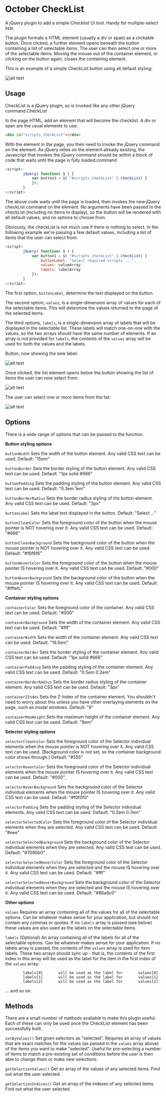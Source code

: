 # October CheckList

A jQuery plugin to add a simple Checklist UI tool. Handy for multiple-select lists.

The plugin formats a HTML element (usually a div or span) as a clickable button. Once
clicked, a further element opens beneath the button containing a list of selectable
items. The user can then select one or more of the selectable items. Moving the mouse
out of the container element, or clicking on the button again, closes the containing
element.

This is an example of a simple CheckList button using all default styling:

![alt text](https://github.com/delahoc/checkList/blob/master/images/CheckList_4_button_defaut.jpg "Example CheckList")

## Usage

CheckList is a jQuery plugin, so is invoked like any other jQuery command.CheckList

In the page HTML, add an element that will become the checklist. A div or span are
the usual elements to use:

```html
<div id="scripts_checkList"></div>
```

With the element in the page, you then need to invoke the jQuery command on the element.
As jQuery relies on the element already existing, the Javascript that invokes the jQuery
command should be within a block of code that waits until the page is fully loaded.command

```javascript
<script>
		jQuery( function( $ ) {
			var button1 = $( "#scripts_checkList" ).checkList( {
			});
		}
</script>
```
The above code waits until the page is loaded, then invokes the new jQuery checkList command
on the element. No arguments have been passed to the checkList (including no items to display), 
so the button will be rendered with all default values, and no options to choose from. 

Obviously, the checkList is not much use if there is nothing to select. In the following example
we're passing a few default values, including a list of items that the user can select from:

```javascript
<script>
		jQuery( function( $ ) {
			var button1 = $( "#scripts_checkList" ).checkList( {
				buttonLabel: "Select required scripts ...",
				values: valueArray,
				labels: labelArray
			});
		}
</script>
```

The first option, `buttonLabel`, determine the text displayed on the button.

The second option, `values`, is a single-dimension array of values for each of the selectable
items. This will determine the values returned to the page of the selected items.

The third options, `labels`, is a single-dimension array of labels that will be displayed in
the selectable list. These labels will match one-on-one with the values, so the two arrays should
have the same number of elements. If an array is not provided for `labels`, the contents of the
`values` array will be used for both the values and the labels.


Button, now showing the new label:

![alt text](https://github.com/delahoc/checkList/blob/master/images/CheckList_1_button.jpg "Example CheckList Button")


Once clicked, the list element opens below the button showing the list of items the user can now select from:

![alt text](https://github.com/delahoc/checkList/blob/master/images/CheckList_2_open.jpg "Example CheckList")


The user can select one or more items from the list:

![alt text](https://github.com/delahoc/checkList/blob/master/images/CheckList_3_selections.jpg "Example CheckList")


## Options

There is a wide range of options that can be passed to the function.

**Button styling options**

`buttonWidth`
Sets the width of the button element. Any valid CSS text can be used.
Default:  "15em"

`buttonBorder`
Sets the border styling of the button element. Any valid CSS text can be used.
Default: "1px solid #666"

`buttonPadding`
Sets the padding styling of the button element. Any valid CSS text can be used.
Default: "0.3em 1em"

`buttonBorderRadius`
Sets the border radius styling of the button element. Any valid CSS text can be used.
Default: "3px"

`buttonLabel`
Sets the label text displayed in the button.
Default: "Select ..."

`buttonCleanColor`
Sets the foreground color of the button when the mouse pointer is NOT hovering over it.
Any valid CSS text can be used.
Default: "#666"

`buttonCleanBackground`
Sets the background color of the button when the mouse pointer is NOT hovering over it.
Any valid CSS text can be used.
Default: "#f6f6f6"

`buttonHoverColor`
Sets the foreground color of the button when the mouse pointer IS hovering over it.
Any valid CSS text can be used.
Default: "#000"

`buttonHoverBackground`
Sets the background color of the button when the mouse pointer IS hovering over it.
Any valid CSS text can be used.
Default: "#fffefc"

**Container styling options**

`containerColor`
Sets the foreground color of the container. Any valid CSS text can be used.
Default: "#000"

`containerBackground`
Sets the width of the container element. Any valid CSS text can be used.
Default: "#fff"

`containerWidth`
Sets the width of the container element. Any valid CSS text can be used.
Default: "16.5em"

`containerBorder`
Sets the border styling of the container element. Any valid CSS text can be used.
Default: "1px solid #666"

`containerPadding`
Sets the padding styling of the container element. Any valid CSS text can be used.
Default: "0.5em 0.2em"

`containerBorderRadius`
Sets the border radius styling of the container element. Any valid CSS text can be used.
Default: "3px"

`containerZIndex`
Sets the Z-Index of the container element. You shouldn't need to worry about this unless
you have other overlaying elements on the page, such as modal windows.
Default: "9"

`containerMaxHeight`
Sets the maximum height of the container element. Any valid CSS text can be used.
Default: "9em"

**Selector styling options**

`selectorCleanColor`
Sets the foreground color of the Selector individual elements when the mouse pointer is 
NOT hovering over it. Any valid CSS text can be used. (Background color is not set, so 
the container background color shows through.)
Default: "#555"

`selectorHoverColor`
Sets the foreground color of the Selector individual elements when the mouse pointer IS 
hovering over it. Any valid CSS text can be used.
Default: "#000",

`selectorHoverBackground`
Sets the background color of the Selector individual elements when the mouse pointer IS 
hovering over it. Any valid CSS text can be used.
Default: "#f0f0f0"

`selectorPadding`
Sets the padding styling of the Selector individual elements. Any valid CSS text can 
be used.
Default: "0.2em 0.7em"

`selectorSelectedColor`
Sets the foreground color of the Selector individual elements when they are selected. 
Any valid CSS text can be used.
Default: "#eee"

`selectorSelectedBackground`
Sets the background color of the Selector individual elements when they are selected. 
Any valid CSS text can be used.
Default: "#7090b0"

`selectorSelectedHoverColor`
Sets the foreground color of the Selector individual elements when they are selected and
the mouse IS hovering over it. Any valid CSS text can be used.
Default: "#fff"

`selectorSelectedHoverBackground`
Sets the background color of the Selector individual elements when they are selected and
the mouse IS hovering over it. Any valid CSS text can be used.
Default: "#86a6c0"

**Other options**

`values`
Requires an array containing all of the values for all of the selectable options. Can be
whatever makes sense for your application, but should not contain any commas or quotes.
If no `labels` array is passed (see below) these values are also used as the labels on the
selectable items.

`labels`
(Optional) An array containing all of the labels for all of the selectable options. Can
be whatever makes sense for your application. If no labels array is passed, the contents
of the `values` array is used for item labels. These two arrays should sync up - that is,
the contents of the first index in this array will be used as the label for the item in
the first index of the `values` array:
		
			labels[0]		will be used as the label for		values[0]
			labels[1]		will be used as the label for		values[1]
			labels[2]		will be used as the label for		values[2]

... and so on.

## Methods

There are a small number of methods available to make this plugin useful. Each of these
can only be used once the CheckList element has been successfully built.

`setByValues()`
Set given selectors as "selected". Requires an array of values that are exact matches
for the values (as passed in the `values` array above) of the items you want to make 
"selected". Useful for pre-selecting a number of items to match a pre-existing set of
conditions before the user is then able to change them or make new selections.

`getSelectionValues()`
Get an array of the values of any selected items. Find out what the user selected.

`getSelectionIndices()`
Get an array of the indexes of any selected items. Find out what the user selected.
